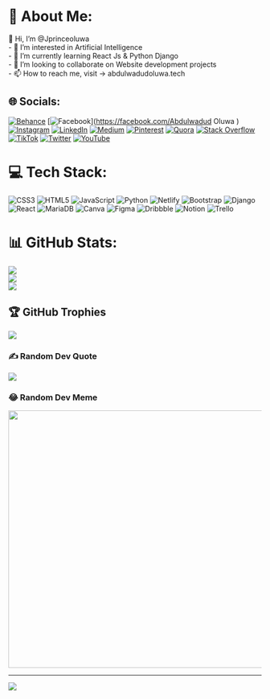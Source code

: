 # 💫 About Me:
 👋 Hi, I’m @Jprinceoluwa<br>- 👀 I’m interested in Artificial Intelligence<br>- 🌱 I’m currently learning React Js & Python Django <br>- 💞️ I’m looking to collaborate on Website development projects<br>- 📫 How to reach me, visit -> abdulwadudoluwa.tech


## 🌐 Socials:
[![Behance](https://img.shields.io/badge/Behance-1769ff?logo=behance&logoColor=white)](https://behance.net/JprinceOluwa) [![Facebook](https://img.shields.io/badge/Facebook-%231877F2.svg?logo=Facebook&logoColor=white)](https://facebook.com/Abdulwadud Oluwa ) [![Instagram](https://img.shields.io/badge/Instagram-%23E4405F.svg?logo=Instagram&logoColor=white)](https://instagram.com/JprinceOluwa) [![LinkedIn](https://img.shields.io/badge/LinkedIn-%230077B5.svg?logo=linkedin&logoColor=white)](https://linkedin.com/in/Jprinceoluwa) [![Medium](https://img.shields.io/badge/Medium-12100E?logo=medium&logoColor=white)](https://medium.com/@Jprinceoluwa) [![Pinterest](https://img.shields.io/badge/Pinterest-%23E60023.svg?logo=Pinterest&logoColor=white)](https://pinterest.com/Jprinceoluwa) [![Quora](https://img.shields.io/badge/Quora-%23B92B27.svg?logo=Quora&logoColor=white)](https://quora.com/profile/Jprinceoluwa) [![Stack Overflow](https://img.shields.io/badge/-Stackoverflow-FE7A16?logo=stack-overflow&logoColor=white)](https://stackoverflow.com/users/JprinceOluwa) [![TikTok](https://img.shields.io/badge/TikTok-%23000000.svg?logo=TikTok&logoColor=white)](https://tiktok.com/@Jprinceoluwa) [![Twitter](https://img.shields.io/badge/Twitter-%231DA1F2.svg?logo=Twitter&logoColor=white)](https://twitter.com/Jprinceoluwa) [![YouTube](https://img.shields.io/badge/YouTube-%23FF0000.svg?logo=YouTube&logoColor=white)](https://youtube.com/@@JprinceOluwa) 

# 💻 Tech Stack:
![CSS3](https://img.shields.io/badge/css3-%231572B6.svg?style=flat&logo=css3&logoColor=white) ![HTML5](https://img.shields.io/badge/html5-%23E34F26.svg?style=flat&logo=html5&logoColor=white) ![JavaScript](https://img.shields.io/badge/javascript-%23323330.svg?style=flat&logo=javascript&logoColor=%23F7DF1E) ![Python](https://img.shields.io/badge/python-3670A0?style=flat&logo=python&logoColor=ffdd54) ![Netlify](https://img.shields.io/badge/netlify-%23000000.svg?style=flat&logo=netlify&logoColor=#00C7B7) ![Bootstrap](https://img.shields.io/badge/bootstrap-%23563D7C.svg?style=flat&logo=bootstrap&logoColor=white) ![Django](https://img.shields.io/badge/django-%23092E20.svg?style=flat&logo=django&logoColor=white) ![React](https://img.shields.io/badge/react-%2320232a.svg?style=flat&logo=react&logoColor=%2361DAFB) ![MariaDB](https://img.shields.io/badge/MariaDB-003545?style=flat&logo=mariadb&logoColor=white) ![Canva](https://img.shields.io/badge/Canva-%2300C4CC.svg?style=flat&logo=Canva&logoColor=white) 	![Figma](https://img.shields.io/badge/figma-%23F24E1E.svg?style=flat&logo=figma&logoColor=white) ![Dribbble](https://img.shields.io/badge/Dribbble-EA4C89?style=flat&logo=dribbble&logoColor=white) ![Notion](https://img.shields.io/badge/Notion-%23000000.svg?style=flat&logo=notion&logoColor=white) ![Trello](https://img.shields.io/badge/Trello-%23026AA7.svg?style=flat&logo=Trello&logoColor=white)
# 📊 GitHub Stats:
![](https://github-readme-stats.vercel.app/api?username=Jprinceoluwa&theme=dark&hide_border=false&include_all_commits=true&count_private=false)<br/>
![](https://github-readme-streak-stats.herokuapp.com/?user=Jprinceoluwa&theme=dark&hide_border=false)<br/>
![](https://github-readme-stats.vercel.app/api/top-langs/?username=Jprinceoluwa&theme=dark&hide_border=false&include_all_commits=true&count_private=false&layout=compact)

## 🏆 GitHub Trophies
![](https://github-profile-trophy.vercel.app/?username=Jprinceoluwa&theme=radical&no-frame=false&no-bg=true&margin-w=4)

### ✍️ Random Dev Quote
![](https://quotes-github-readme.vercel.app/api?type=horizontal&theme=radical)

### 😂 Random Dev Meme
<img src="https://random-memer.herokuapp.com/" width="512px"/>

---
[![](https://visitcount.itsvg.in/api?id=Jprinceoluwa&icon=0&color=2)](https://visitcount.itsvg.in)

<!-- Proudly created with GPRM ( https://gprm.itsvg.in ) -->
